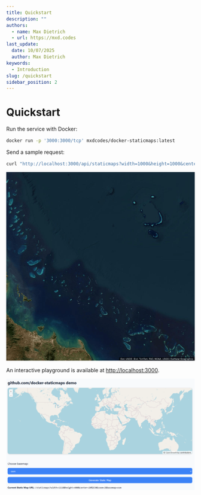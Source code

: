 ```yaml
---
title: Quickstart
description: ""
authors:
  - name: Max Dietrich
  - url: https://mxd.codes
last_update:
  date: 10/07/2025
  author: Max Dietrich
keywords:
  - Introduction
slug: /quickstart
sidebar_position: 2
---
```


# Quickstart

Run the service with Docker:

```bash
docker run -p '3000:3000/tcp' mxdcodes/docker-staticmaps:latest
```

Send a sample request:

```bash
curl "http://localhost:3000/api/staticmaps?width=1000&height=1000&center=-18.2871,147.6992&zoom=9&basemap=satellite"
```

![Minimal Example](./img/minimalexample.png)

An interactive playground is available at [http://localhost:3000](http://localhost:3000).

![Interactive playground](./img/docker-staticmaps-playground-screenshot.png)

